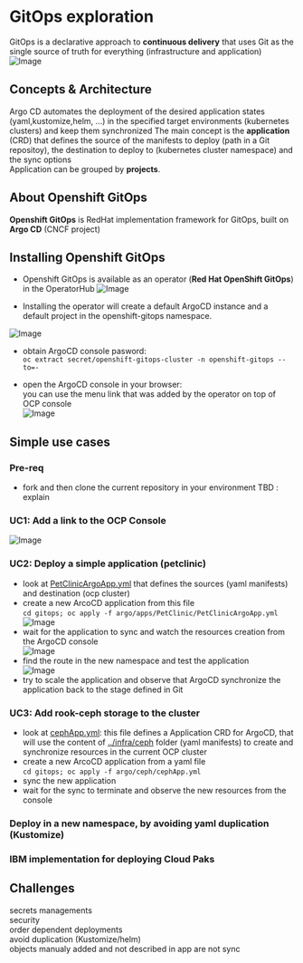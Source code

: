 # GitOps exploration
GitOps is a declarative approach to **continuous delivery** that uses Git as the single source of truth for everything (infrastructure and application)\
![Image](./images/DeliveryModel.png)

## Concepts & Architecture
Argo CD automates the deployment of the desired application states (yaml,kustomize,helm, ...) in the specified target environments (kubernetes clusters) and keep them synchronized 
The main concept is the **application** (CRD) that defines the source of the manifests to deploy (path in a Git repositoy), the destination to deploy to (kubernetes cluster namespace) and the sync options\
Application can be grouped by **projects**.

## About Openshift GitOps
**Openshift GitOps** is RedHat implementation framework for GitOps, built on **Argo CD** (CNCF project)


## Installing Openshift GitOps
- Openshift GitOps is available as an operator (**Red Hat OpenShift GitOps**) in the OperatorHub
![Image](./images/Operator.jpg)

- Installing the operator will create a default ArgoCD instance and a default project in the openshift-gitops namespace.

![Image](./images/init.jpg)
- obtain ArgoCD console pasword:\
`oc extract secret/openshift-gitops-cluster -n openshift-gitops --to=-`

- open the ArgoCD console in your browser:\
you can use the menu link that was added by the operator on top of OCP console\
![Image](./images/ArgoCDlink.jpg)

## Simple use cases

### Pre-req
- fork and then clone the current repository in your environment
TBD : explain 

### UC1: Add a link to the OCP Console
![Image](./images/ConsoleApp.jpg)


### UC2: Deploy a simple application (petclinic)
- look at  [PetClinicArgoApp.yml](./argo/apps/PetClinicArgoApp.yml) that defines the sources (yaml manifests) and destination (ocp cluster)
- create a new ArcoCD application from this file\
`cd gitops; oc apply -f argo/apps/PetClinic/PetClinicArgoApp.yml`
![Image](./images/petclinic-outofsync.jpg)
- wait for the application to sync and watch the resources creation from the ArgoCD console\
![Image](./images/petclinic-sync.jpg)
- find the route in the new namespace and test the application\
![Image](./images/petclinic.jpg)
- try to scale the application and observe that ArgoCD synchronize the application back to the stage defined in Git

### UC3: Add rook-ceph storage to the cluster
- look at [cephApp.yml](./argo/config/ceph/cephApp.yml): this file defines a Application CRD for ArgoCD, that will use the content of  [../infra/ceph](./infra/ceph) folder (yaml manifests) to create and synchronize resources in the current OCP cluster
- create a new ArcoCD application from a yaml file\
`cd gitops; oc apply -f argo/ceph/cephApp.yml`
- sync the new application
- wait for the sync to terminate and observe the new resources from the console

### Deploy in a new namespace, by avoiding yaml duplication (Kustomize)

### IBM implementation for deploying Cloud Paks

## Challenges
secrets managements\
security\
order dependent deployments\
avoid duplication (Kustomize/helm)\
objects manualy added and not described in app are not sync
